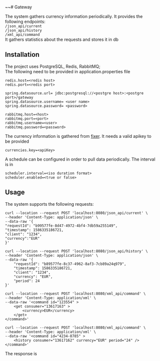 ~~# Gateway

The system gathers currency information periodically. It provides the following endpoints: <br />
```/json_api/current``` <br />
```/json_api/history``` <br />
```/xml_api/command``` <br />
It gathers statistics about the requests and stores it in db 

## Installation

The project uses PostgreSQL, Redis, RabbitMQ; <br />
The following need to be provided in application.properties file <br />
```properties
redis.host=<redis host>
redis.port=<redis port>

spring.datasource.url= jdbc:postgresql://<postgre host>:<postgre port>/gateway
spring.datasource.username= <user name>
spring.datasource.password= <password>

rabbitmq.host=<host>
rabbitmq.port=<port>
rabbitmq.username=<user>
rabbitmq.password=<password>
```
The currency information is gathered from [fixer](https://fixer.io/). It needs a valid apikey to be provided <br />
```properties
currencies.key=<apiKey>
```
A schedule can be configured in order to pull data periodically. The interval is in
```properties
scheduler.interval=<iso duration format>
scheduler.enabled=<true or false>
```

## Usage

The system supports the following requests: <br />

```
curl --location --request POST 'localhost:8080/json_api/current' \
--header 'Content-Type: application/json' \
--data-raw '{
"requestId": "b99577fe-8d47-4972-4bf4-7db59a255149", 
"timestamp": 1586335186721,
"client": "1234",
"currency":"EUR"
}'
```

```
curl --location --request POST 'localhost:8080/json_api/history' \
--header 'Content-Type: application/json' \
--data-raw '{
    "requestId": "b89577fe-8c37-4962-8af3-7cb89a24q979",
    "timestamp": 1586335186721,
    "client": "1234",
    "currency": "EUR",
    "period": 24
}'
```

```
curl --location --request POST 'localhost:8080/xml_api/command' \
--header 'Content-Type: application/xml' \
--data-raw '<command id="123554" >
    <get consumer="13617163" >
        <currency>EUR</currency>
    </get>
</command>'
```

```
curl --location --request POST 'localhost:8080/xml_api/command' \
--header 'Content-Type: application/xml' \
--data-raw '<command id="4234-8785" >
    <history consumer="13617162" currency="EUR" period="24" />
</command>'
```

The response is 